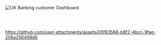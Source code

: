 ![UK Banking customer Dashboard](https://github.com/user-attachments/assets/9121ac3b-b43f-470c-9e5b-c7470c4059d2)

<br>
<br>



https://github.com/user-attachments/assets/05f83588-b8f2-4bcc-9fae-206a256498d6

